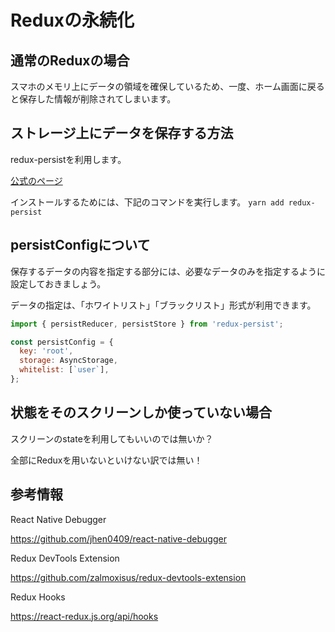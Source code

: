 # Reduxの永続化

## 通常のReduxの場合

スマホのメモリ上にデータの領域を確保しているため、一度、ホーム画面に戻ると保存した情報が削除されてしまいます。

## ストレージ上にデータを保存する方法

redux-persistを利用します。

[公式のページ](https://github.com/rt2zz/redux-persist)

インストールするためには、下記のコマンドを実行します。
`yarn add redux-persist`

## persistConfigについて

保存するデータの内容を指定する部分には、必要なデータのみを指定するように設定しておきましょう。

データの指定は、「ホワイトリスト」「ブラックリスト」形式が利用できます。

```js
import { persistReducer, persistStore } from 'redux-persist';

const persistConfig = {
  key: 'root',
  storage: AsyncStorage,
  whitelist: [`user`],
};
```

## 状態をそのスクリーンしか使っていない場合

スクリーンのstateを利用してもいいのでは無いか？

全部にReduxを用いないといけない訳では無い！

## 参考情報

React Native Debugger

<https://github.com/jhen0409/react-native-debugger>

Redux DevTools Extension

<https://github.com/zalmoxisus/redux-devtools-extension>

Redux Hooks

<https://react-redux.js.org/api/hooks>
